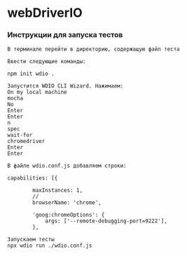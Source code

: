 # webDriverIO

### Инструкции для запуска тестов
```
В терминале перейти в директорию, содержащую файл теста
```

```
Ввести следующие команды:
```

```
npm init wdio .
```

```
Запустится WDIO CLI Wizard. Нажимаем:
On my local machine
mocha
No
Enter
Enter
n
spec
wait-for
chromedriver
Enter
Enter
```

```
В файле wdio.conf.js добавляем строки:

capabilities: [{

        maxInstances: 1,
        //
        browserName: 'chrome',
        
        'goog:chromeOptions': {
            args: ['--remote-debugging-port=9222'],
        },
```

```
Запускаем тесты
npx wdio run ./wdio.conf.js
```
